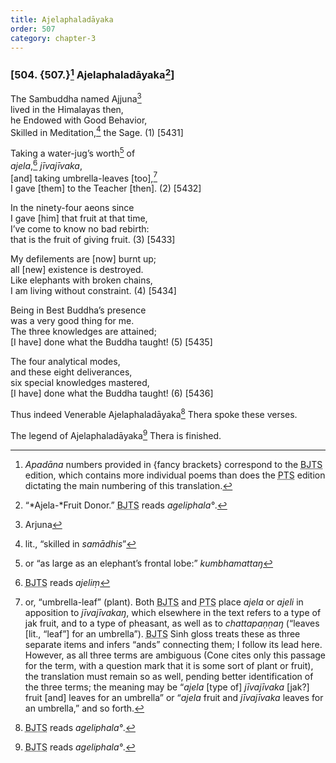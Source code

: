 ```yaml
---
title: Ajelaphaladāyaka
order: 507
category: chapter-3
---
```


### \[504. {507.}[^1] Ajelaphaladāyaka[^2]\]

The Sambuddha named Ajjuna[^3]  
lived in the Himalayas then,  
he Endowed with Good Behavior,  
Skilled in Meditation,[^4] the Sage. (1) \[5431\]

Taking a water-jug’s worth[^5] of  
*ajela*,[^6] *jīvajīvaka*,  
\[and\] taking umbrella-leaves \[too\],[^7]  
I gave \[them\] to the Teacher \[then\]. (2) \[5432\]

In the ninety-four aeons since  
I gave \[him\] that fruit at that time,  
I’ve come to know no bad rebirth:  
that is the fruit of giving fruit. (3) \[5433\]

My defilements are \[now\] burnt up;  
all \[new\] existence is destroyed.  
Like elephants with broken chains,  
I am living without constraint. (4) \[5434\]

Being in Best Buddha’s presence  
was a very good thing for me.  
The three knowledges are attained;  
\[I have\] done what the Buddha taught! (5) \[5435\]

The four analytical modes,  
and these eight deliverances,  
six special knowledges mastered,  
\[I have\] done what the Buddha taught! (6) \[5436\]

Thus indeed Venerable Ajelaphaladāyaka[^8] Thera spoke these verses.

The legend of Ajelaphaladāyaka[^9] Thera is finished.

[^1]: *Apadāna* numbers provided in {fancy brackets} correspond to the <abbr title="Buddha Jayanthi Tripitaka Series">BJTS</abbr> edition, which contains more individual poems than does the <abbr title="Pali Text Society">PTS</abbr> edition dictating the main numbering of this translation.

[^2]: “*Ajela-*Fruit Donor.” <abbr title="Buddha Jayanthi Tripitaka Series">BJTS</abbr> reads *ageliphala°*.

[^3]: Arjuna

[^4]: lit., “skilled in *samādhis*”

[^5]: or “as large as an elephant’s frontal lobe:” *kumbhamattaŋ*

[^6]: <abbr title="Buddha Jayanthi Tripitaka Series">BJTS</abbr> reads *ajeliṃ*

[^7]: or, “umbrella-leaf” (plant). Both <abbr title="Buddha Jayanthi Tripitaka Series">BJTS</abbr> and <abbr title="Pali Text Society">PTS</abbr> place *ajela* or *ajeli* in apposition to *jīvajīvakaŋ*, which elsewhere in the text refers to a type of jak fruit, and to a type of pheasant, as well as to *chattapaṇṇaŋ* (“leaves \[lit., “leaf”\] for an umbrella”). <abbr title="Buddha Jayanthi Tripitaka Series">BJTS</abbr> Sinh gloss treats these as three separate items and infers “ands” connecting them; I follow its lead here. However, as all three terms are ambiguous (Cone cites only this passage for the term, with a question mark that it is some sort of plant or fruit), the translation must remain so as well, pending better identification of the three terms; the meaning may be “*ajela* \[type of\] *jīvajīvaka* \[jak?\] fruit \[and\] leaves for an umbrella” or “*ajela* fruit and *jīvajīvaka* leaves for an umbrella,” and so forth.

[^8]: <abbr title="Buddha Jayanthi Tripitaka Series">BJTS</abbr> reads *ageliphala°*.

[^9]: <abbr title="Buddha Jayanthi Tripitaka Series">BJTS</abbr> reads *ageliphala°*.
